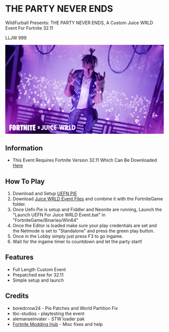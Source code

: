 # THE PARTY NEVER ENDS
WildFurball Presents: THE PARTY NEVER ENDS, A Custom Juice WRLD Event For Fortnite 32.11

LLJW 999

![Image](https://github.com/wildfurball4/Custom-Juice-WRLD-Event/blob/main/Keyart.png)

## Information
- This Event Requires Fortnite Version 32.11 Which Can Be Downloaded [Here](https://drive.google.com/file/d/1X-K3cyFsqswUorH-2REQEKuLwh5oaEh8/view?usp=sharing)

## How To Play
1. Download and Setup [UEFN PIE](https://github.com/wildfurball4/UEFN-PIE/tree/32.11)
2. Download [Juice WRLD Event Files](https://github.com/wildfurball4/Custom-Juice-WRLD-Event/releases) and combine it with the FortniteGame folder.
3. Once Uefn Pie is setup and Fiddler and Neonite are running, Launch the "Launch UEFN For Juice WRLD Event.bat" in "FortniteGame/Binaries/Win64"
4. Once the Editor is loaded make sure your play credentials are set and the Netmode is set to "Standalone" and press the green play button.
5. Once in the Lobby simply just press F3 to go ingame.
6. Wait for the ingame timer to countdown and let the party start!

## Features
- Full Length Custom Event
- Prepatched exe for 32.11
- Simple setup and launch

## Credits
- boredcrow24 - Pie Patches and World Partition Fix
- tbc-studios - playtesting the event
- alemanseinvater - STW loader pak
- [Fortnite Modding Hub](https://t.co/gaKBfz5OpF) - Misc fixes and help
